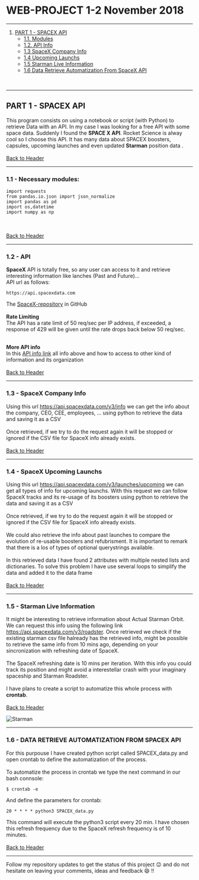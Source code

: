 # WEB-PROJECT 1-2 November 2018
______
1. [PART 1 - SPACEX API](#part-1-\--spacex-api)
    * [1.1. Modules](#1\.1-\--necessary-modules)
    * [1.2. API Info](#1\.2-\--api)
    * [1.3 SpaceX Company Info](#1\.3-\--spacex-company-info)
    * [1.4 Upcoming Launchs](#1\.4-\--spacex-uupcoming-launchs)
    * [1.5 Starman Live Information](#1\.5-\--starman-live-information)
    * [1.6 Data Retrieve Automatization From SpaceX API](#1\.6-\--data-retrieve-automatization-from-spacex-api)
<br>

______
## PART 1 - SPACEX API
This program consists on using a notebook or script (with Python) to retrieve Data with an API. In my case I was looking for a free API with some space data. Suddenly I found the **SPACE X API**. Rocket Science is alway cool so I choose this API. It has many data about SPACEX boosters, capsules, upcoming launches and even updated **Starman** position data .
<br><br>
[Back to Header](#web\-project-1\-2-november-2018)
<br>

___
### 1.1 - Necessary modules:
```
import requests
from pandas.io.json import json_normalize
import pandas as pd
import os,datetime
import numpy as np
```
<br><br>
[Back to Header](#web\-project-1\-2-november-2018)
<br>

___
### 1.2 - API
**SpaceX** API is totally free, so any user can access to it and retrieve interesting information like lanches (Past and Future)...<br>
API url as follows:
```
https://api.spacexdata.com
```
The [SpaceX-repository](https://github.com/r-spacex) in GitHub<br><br>
**Rate Limiting**<br>
The API has a rate limit of 50 req/sec per IP address, if exceeded, a response of 429 will be given until the rate drops back below 50 req/sec.<br><br>

**More API info**<br>
In this [API info link](https://documenter.getpostman.com/view/2025350/RWaEzAiG) all info above and how to access to other kind of information and its organization
<br><br>
[Back to Header](#web\-project-1\-2-november-2018)
<br>

___
### 1.3 - SpaceX Company Info
Using this url https://api.spacexdata.com/v3/info we can get the info about the company, CEO, CEE, employees, ... using python to retrieve the data and saving it as a CSV<br><br>
Once retrieved, if we try to do the request again it will be stopped or ignored if the CSV file for SpaceX info already exists.
<br><br>
[Back to Header](#web\-project-1\-2-november-2018)
<br>

___
### 1.4 - SpaceX Upcoming Launchs
Using this url https://api.spacexdata.com/v3/launches/upcoming we can get all types of info for upcoming launchs. With this request we can follow SpaceX tracks and its re-usage of its boosters using python to retrieve the data and saving it as a CSV<br><br>
Once retrieved, if we try to do the request again it will be stopped or ignored if the CSV file for SpaceX info already exists.<br><br>
We could also retrieve the info about past launches to compare the evolution of re-usable boosters and refubrisment. It is important to remark that there is a los of types of optional querystrings available.<br><br>
In this retrieved data I have found 2 attributes with multiple nested lists and dictionaries. To solve this problem I have use several loops to simplify the data and added it to the data frame
<br><br>
[Back to Header](#web\-project-1\-2-november-2018)
<br>

___
### 1.5 - Starman Live Information
It might be interesting to retrieve information about Actual Starman Orbit. We can request this info using the following link https://api.spacexdata.com/v3/roadster. Once retrieved we check if the existing starman csv file halready has the retrieved info, might be possible to retrieve the same info from 10 mins ago, depending on your sincronization with refreshing date of SpaceX.<br><br>
The SpaceX refreshing date is 10 mins per iteration. With this info you could track its position and might avoid a interestellar crash with your imaginary spaceship and Starman Roadster.<br><br>
I have plans to create a script to automatize this whole process with **crontab**.
<br><br>
[Back to Header](#web\-project-1\-2-november-2018)
<br>

![Starman](https://farm5.staticflickr.com/4702/40110298232_91b32d0cc0_b.jpg)
<br>

___
### 1.6 - DATA RETRIEVE AUTOMATIZATION FROM SPACEX API
For this purpouse I have created python script called SPACEX_data.py and open crontab to define the automatization of the process. <br><br>
To automatize the process in crontab we type the next command in our bash connsole:
```
$ crontab -e
```
And define the parameters for crontab:
```
20 * * * * python3 SPACEX_data.py
```
This command will execute the python3 script every 20 min. I have chosen this refresh frequency due to the SpaceX refresh frequency is of 10 minutes.
<br><br>
[Back to Header](#web\-project-1\-2-november-2018)
<br>

____
Follow my repository updates to get the status of this project :wink: and do not hesitate on leaving your comments, ideas and feedback :smile: !!